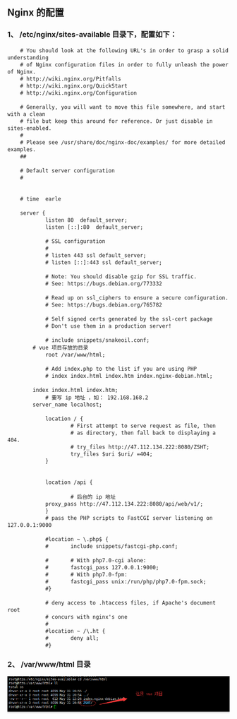 ## Nginx 的配置

### 1、 /etc/nginx/sites-available 目录下，配置如下：


		# You should look at the following URL's in order to grasp a solid understanding
		# of Nginx configuration files in order to fully unleash the power of Nginx.
		# http://wiki.nginx.org/Pitfalls
		# http://wiki.nginx.org/QuickStart
		# http://wiki.nginx.org/Configuration

		# Generally, you will want to move this file somewhere, and start with a clean
		# file but keep this around for reference. Or just disable in sites-enabled.
		#
		# Please see /usr/share/doc/nginx-doc/examples/ for more detailed examples.
		##

		# Default server configuration
		#


		# time  earle

		server {
       			listen 80  default_server;
        		listen [::]:80  default_server;

        		# SSL configuration
        		#
        		# listen 443 ssl default_server;
       		 	# listen [::]:443 ssl default_server;
        
        		# Note: You should disable gzip for SSL traffic.
        		# See: https://bugs.debian.org/773332
       
        		# Read up on ssl_ciphers to ensure a secure configuration.
        		# See: https://bugs.debian.org/765782
       
        		# Self signed certs generated by the ssl-cert package
        		# Don't use them in a production server!
        
       		 	# include snippets/snakeoil.conf;
			# vue 项目存放的目录
        		root /var/www/html;

        		# Add index.php to the list if you are using PHP
        		# index index.html index.htm index.nginx-debian.html;
        		
			index index.html index.htm;
        		# 要写 ip 地址 ，如： 192.168.168.2
			server_name localhost;

        		location / {
                		# First attempt to serve request as file, then
                		# as directory, then fall back to displaying a 404.
                		# try_files http://47.112.134.222:8080/ZSHT;
                 		try_files $uri $uri/ =404;
       			}	

		
        		location /api {
	
                		# 后台的 ip 地址
				proxy_pass http://47.112.134.222:8080/api/web/v1/;
        		}
        		# pass the PHP scripts to FastCGI server listening on 127.0.0.1:9000
        
        		#location ~ \.php$ {
        		#       include snippets/fastcgi-php.conf;
        
        		#       # With php7.0-cgi alone:
        		#       fastcgi_pass 127.0.0.1:9000;
        		#       # With php7.0-fpm:
        		#       fastcgi_pass unix:/run/php/php7.0-fpm.sock;
        		#}

        		# deny access to .htaccess files, if Apache's document root
        		# concurs with nginx's one
        		#
        		#location ~ /\.ht {
        		#       deny all;
        		#}

### 2、 /var/www/html	目录

![1](img/1.png)
